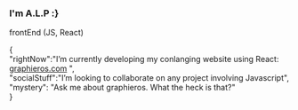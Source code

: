 ### I'm A.L.P :}

frontEnd (JS, React)

{
  <br> 
  "rightNow":"I’m currently developing my conlanging website using React: <a target="_blank" href="https://graphieros.com">graphieros.com</a> ",<br>
  "socialStuff":"I’m looking to collaborate on any project involving Javascript",<br>
  "mystery": "Ask me about graphieros. What the heck is that?"
  <br>
}
